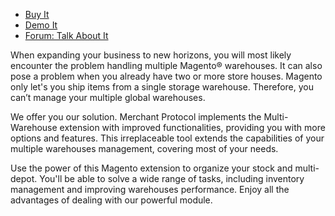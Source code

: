 
 - [Buy It](https://merchantprotocol.com/store/magento-extensions/magento-v1-0/multi-warehouse.html)
 - [Demo It](http://demo.merchantprotocol.com/M1-warehouse)
 - [Forum: Talk About It](hhttps://merchantprotocol.com/forums/forum/magento-plugin-forum/multiple-warehouse-inventory-management/)

When expanding your business to new horizons, you will most likely encounter the problem handling multiple Magento® warehouses. It can also pose a problem when you already have two or more store houses. Magento only let's you ship items from a single storage warehouse. Therefore, you can’t manage your multiple global warehouses.

We offer you our solution. Merchant Protocol implements the Multi-Warehouse extension with improved functionalities, providing you with more options and features. This irreplaceable tool extends the capabilities of your multiple warehouses management, covering most of your needs.

Use the power of this Magento extension to organize your stock and multi-depot. You'll be able to solve a wide range of tasks, including inventory management and improving warehouses performance. Enjoy all the advantages of dealing with our powerful module. 

